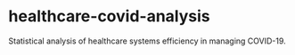 # healthcare-covid-analysis
Statistical analysis of healthcare systems efficiency in managing COVID-19.
